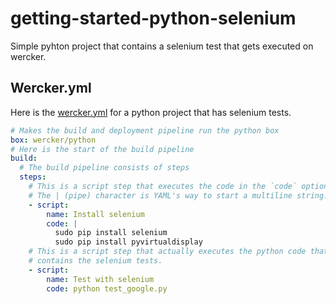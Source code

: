 getting-started-python-selenium
===============================

Simple pyhton project that contains a selenium test that gets executed on wercker.


## Wercker.yml

Here is the [wercker.yml](http://devcenter.wercker.com/articles/werckeryml/) for a python
project that has selenium tests.

``` yaml
# Makes the build and deployment pipeline run the python box
box: wercker/python
# Here is the start of the build pipeline
build:
  # The build pipeline consists of steps
  steps:
    # This is a script step that executes the code in the `code` option.
    # The | (pipe) character is YAML's way to start a multiline string.
    - script:
        name: Install selenium
        code: |
          sudo pip install selenium
          sudo pip install pyvirtualdisplay
    # This is a script step that actually executes the python code that
    # contains the selenium tests.
    - script:
        name: Test with selenium
        code: python test_google.py
```
